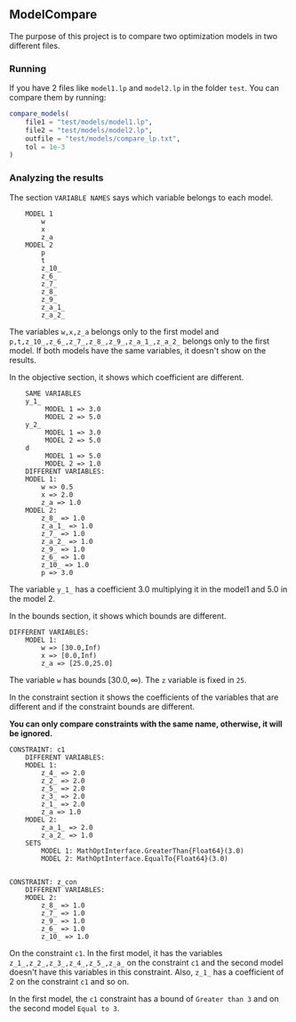 ## ModelCompare

The purpose of this project is to compare two optimization models in two different files.

### Running

If you have 2 files like `model1.lp` and `model2.lp` in the folder `test`.
You can compare them by running:

```julia
compare_models(
    file1 = "test/models/model1.lp",
    file2 = "test/models/model2.lp",
    outfile = "test/models/compare_lp.txt", 
    tol = 1e-3
)
```

### Analyzing the results

The section `VARIABLE NAMES` says which variable belongs to each model.

```
	MODEL 1
		w
		x
		z_a
    MODEL 2
		p
		t
		z_10_
		z_6_
		z_7_
		z_8_
		z_9_
		z_a_1_
		z_a_2_
```

The variables `w,x,z_a` belongs only to the first model and
`p,t,z_10_,z_6_,z_7_,z_8_,z_9_,z_a_1_,z_a_2_` belongs only
to the first model. If both models have the same variables,
it doesn't show on the results.

In the objective section, it shows which coefficient are different.

```
	SAME VARIABLES
	y_1_
		 MODEL 1 => 3.0
		 MODEL 2 => 5.0
	y_2_
		 MODEL 1 => 3.0
		 MODEL 2 => 5.0
	d
		 MODEL 1 => 5.0
		 MODEL 2 => 1.0
	DIFFERENT VARIABLES:
	MODEL 1:
		w => 0.5
		x => 2.0
		z_a => 1.0
	MODEL 2:
		z_8_ => 1.0
		z_a_1_ => 1.0
		z_7_ => 1.0
		z_a_2_ => 1.0
		z_9_ => 1.0
		z_6_ => 1.0
		z_10_ => 1.0
		p => 3.0
```

The variable `y_1_` has a coefficient 3.0 multiplying it in
the model1 and 5.0 in the model 2.

In the bounds section, it shows which bounds are different.

```
DIFFERENT VARIABLES:
	MODEL 1:
		w => [30.0,Inf)
		x => [0.0,Inf)
		z_a => [25.0,25.0]
```

The variable `w` has bounds $[30.0,\infty)$. The `z` variable
 is fixed in `25`.

In the constraint section it shows the coefficients of the variables
 that are different and if the constraint bounds are different.

**You can only compare constraints with the same name, otherwise,
 it will be ignored.**

```
CONSTRAINT: c1
	DIFFERENT VARIABLES:
	MODEL 1:
		z_4_ => 2.0
		z_2_ => 2.0
		z_5_ => 2.0
		z_3_ => 2.0
		z_1_ => 2.0
		z_a => 1.0
	MODEL 2:
		z_a_1_ => 2.0
		z_a_2_ => 1.0
	SETS
		MODEL 1: MathOptInterface.GreaterThan{Float64}(3.0)
		MODEL 2: MathOptInterface.EqualTo{Float64}(3.0)


CONSTRAINT: z_con
	DIFFERENT VARIABLES:
	MODEL 2:
		z_8_ => 1.0
		z_7_ => 1.0
		z_9_ => 1.0
		z_6_ => 1.0
		z_10_ => 1.0
```

On the constraint `c1`. In the first model, it has the variables
 `z_1_,z_2_,z_3_,z_4_,z_5_,z_a_` on the constraint `c1`  and the
 second model doesn't have this variables in this constraint.
 Also, `z_1_` has a coefficient of 2 on the constraint `c1` and so on.

In the first model, the `c1` constraint has a bound of `Greater than 3`
 and on the second model `Equal to 3`.